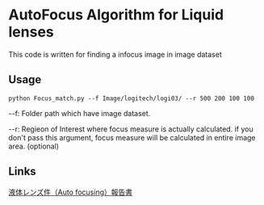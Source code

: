 # AutoFocus Algorithm for Liquid lenses
This code is written for finding a infocus image in image dataset

## Usage


```
python Focus_match.py --f Image/logitech/logi03/ --r 500 200 100 100
```

--f: Folder path which have image dataset.

--r: Regieon of Interest where focus measure is actually calculated. if you don't pass this argument, focus measure will be calculated in entire image area.  (optional)

## Links
[液体レンズ件（Auto focusing）報告書](https://www.notion.so/Auto-focusing-c843477a07fb4edbb5a90478d9318215)

